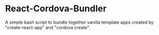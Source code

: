 # React-Cordova-Bundler
A simple bash script to bundle together vanilla template apps created by "create-react-app" and "cordova create".
